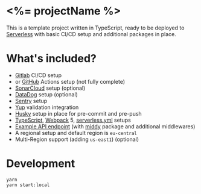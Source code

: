 # <%= projectName %>

This is a template project written in TypeScript, ready to be deployed to [Serverless](https://www.serverless.com) with basic CI/CD setup and additional packages in place.


# What's included?

- [Gitlab](https://www.gitlab.com) CI/CD setup
- or [GitHub](https://www.github.com) Actions setup (not fully complete)
- [SonarCloud](https://www.sonarcloud.io) setup (optional)
- [DataDog](https://www.datadoghq.com/) setup (optional)
- [Sentry](https://www.sentry.io) setup
- [Yup](https://www.npmjs.com/package/yup) validation integration
- [Husky](https://github.com/typicode/husky) setup in place for pre-commit and pre-push
- [TypeScript](https://www.typescriptlang.org/), [Webpack](https://webpack.js.org/) 5, [serverless.yml](https://www.serverless.com/framework/docs/providers/aws/guide/serverless.yml) setups
- [Example API endpoint](https://github.com/ebsaral/create-full-sls-app/blob/1.4.0/templates/serverless-full-sls-app/src/handlers/status/index.ts) (with [middy](https://www.npmjs.com/package/middy) package and additional middlewares)
- A regional setup and default region is `eu-central`
- Multi-Region support (adding `us-east1`) (optional)


# Development

```
yarn
yarn start:local
```
